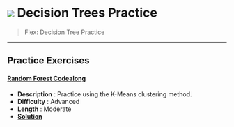 # ![](https://ga-dash.s3.amazonaws.com/production/assets/logo-9f88ae6c9c3871690e33280fcf557f33.png) Decision Trees Practice

> Flex: Decision Tree Practice

---

## Practice Exercises

#### [Random Forest Codealong](./build_a_random_forest-codealong.ipynb)
  - **Description** : Practice using the K-Means clustering method.
  - **Difficulty** : Advanced
  - **Length** : Moderate
  - **[Solution](./practice_solution-code/kmeans_clustering-lab-solutions.ipynb)**
